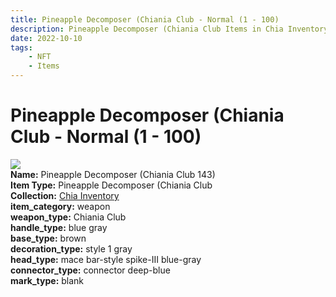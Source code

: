 ```yaml
---
title: Pineapple Decomposer (Chiania Club - Normal (1 - 100)
description: Pineapple Decomposer (Chiania Club Items in Chia Inventory
date: 2022-10-10
tags:
    - NFT
    - Items
---
```


# Pineapple Decomposer (Chiania Club - Normal (1 - 100)
<div class="item_thumbnail">
<img loading="lazy" src="https://bafybeigp6t3mrhxbxi4djgdyhgckepflzi7czkcxkro3b6kpxnsgihnm5m.ipfs.nftstorage.link/143.gif"><br/>
<div><strong>Name:</strong> Pineapple Decomposer (Chiania Club 143)</div>
<div><strong>Item Type:</strong> Pineapple Decomposer (Chiania Club</div>
<div><strong>Collection:</strong> <a href="https://www.spacescan.io/xch/nft/collection/col1ucr852c8uzgemuashmz65kmnt2nn4wuhecevrwhtkk72ukfc5c7s6wn3sj">Chia Inventory</a></div>
<div><strong>item_category:</strong> weapon</div>
<div><strong>weapon_type:</strong> Chiania Club</div>
<div><strong>handle_type:</strong> blue gray</div>
<div><strong>base_type:</strong> brown</div>
<div><strong>decoration_type:</strong> style 1 gray</div>
<div><strong>head_type:</strong> mace bar-style spike-III blue-gray</div>
<div><strong>connector_type:</strong> connector deep-blue</div>
<div><strong>mark_type:</strong> blank</div>
</div>


